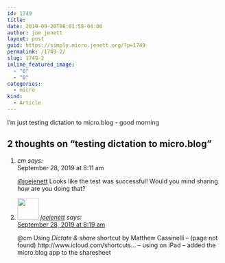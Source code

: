 ```yaml
---
id: 1749
title: 
date: 2019-09-28T08:01:58-04:00
author: joe jenett
layout: post
guid: https://simply.micro.jenett.org/?p=1749
permalink: /1749-2/
slug: 1749-2
inline_featured_image:
  - "0"
  - "0"
categories:
  - micro
kind:
  - Article
---
```

I’m just testing dictation to micro.blog - good morning

<h2 id="comments-title">2 thoughts on “<span>testing dictation to micro.blog</span>”		</h2>


<ol class="commentlist">
<li class="comment even thread-even depth-1 u-comment h-cite h-entry p-comment" id="li-comment-451">
<article id="comment-451" class="comment " itemprop="comment" itemscope="" itemtype="http://schema.org/Comment">
<footer>
<address class="comment-author p-author author vcard hcard h-card" itemprop="creator" itemscope="" itemtype="http://schema.org/Person">
<cite class="fn p-name" itemprop="name"><a title="micro.blog/cm no longer exists" rel="external nofollow ugc" class="u-url url">cm</a></cite> <span class="says">says:</span>					</address>
<!-- .comment-author .vcard -->

<div class="comment-meta commentmetadata">
<a title="micro.blog/cm no longer exists"><time class="updated published dt-updated dt-published" datetime="2019-09-28T08:11:26-04:00" itemprop="datePublished dateModified dateCreated">
September 28, 2019 at 8:11 am						</time></a>
</div>
<!-- .comment-meta .commentmetadata -->
</footer>

<div class="comment-content e-content p-summary p-name" itemprop="text name description">
<p><a href="https://micro.blog/joejenett" rel="nofollow ugc">@joejenett</a> Looks like the test was successful! Would you mind sharing how are you doing that?</p>
</div>

<div class="reply">
</div>
<!-- .reply -->
</article><!-- #comment-## -->
</li>
<!-- #comment-## -->
<li class="comment odd alt thread-odd thread-alt depth-1 u-comment h-cite h-entry p-comment" id="li-comment-452">
<article id="comment-452" class="comment " itemprop="comment" itemscope="" itemtype="http://schema.org/Comment">
<footer>
<address class="comment-author p-author author vcard hcard h-card" itemprop="creator" itemscope="" itemtype="http://schema.org/Person">
<img alt="" src="https://micro.blog/joejenett/avatar.jpg" srcset="https://micro.blog/joejenett/avatar.jpg 2x" class="avatar avatar-50 photo avatar-default local-avatar u-photo" itemprop="image" loading="lazy" width="50" height="50">				<cite class="fn p-name" itemprop="name"><a href="https://micro.blog/joejenett" rel="external nofollow ugc" class="u-url url">joejenett</a></cite> <span class="says">says:</span>					</address>
<!-- .comment-author .vcard -->

<div class="comment-meta commentmetadata">
<a href="https://micro.blog/joejenett/5756627"><time class="updated published dt-updated dt-published" datetime="2019-09-28T08:19:06-04:00" itemprop="datePublished dateModified dateCreated">
September 28, 2019 at 8:19 am						</time></a>
</div>
<!-- .comment-meta .commentmetadata -->
</footer>

<div class="comment-content e-content p-summary p-name" itemprop="text name description">
<p><a title="micro.blog/cm no longer exists" rel="nofollow ugc">@cm</a> Using <em>Dictate &amp; share</em> shortcut by Matthew Cassinelli – <a href="https://www.icloud.com/shortcuts/a707982bef1d48a8b88d4aa6a487331f" rel="nofollow ugc"></a><a title="404" rel="nofollow ugc">(page not found) http://www.icloud.com/shortcuts..</a>. – using on iPad – added the micro.blog app to the sharesheet</p></div></article></li></ol>